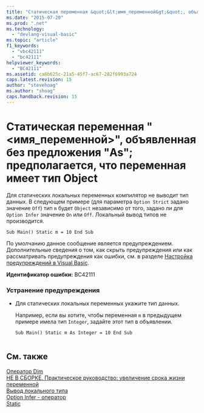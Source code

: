 ```yaml
---
title: "Статическая переменная &quot;&lt;имя_переменной&gt;&quot;, объявленная без предложения &quot;As&quot;; предполагается, что переменная имеет тип Object | Microsoft Docs"
ms.date: "2015-07-20"
ms.prod: ".net"
ms.technology: 
  - "devlang-visual-basic"
ms.topic: "article"
f1_keywords: 
  - "vbc42111"
  - "bc42111"
helpviewer_keywords: 
  - "BC42111"
ms.assetid: ca6b625c-21a5-45f7-ac67-282f6993a724
caps.latest.revision: 15
author: "stevehoag"
ms.author: "shoag"
caps.handback.revision: 15
---
```

# Статическая переменная &quot;&lt;имя_переменной&gt;&quot;, объявленная без предложения &quot;As&quot;; предполагается, что переменная имеет тип Object
Для статических локальных переменных компилятор не выводит тип данных. В следующем примере \(для параметра `Option Strict` задано значение `Off`\) тип `m` будет `Object` независимо от того, задано ли для `Option Infer` значение `On` или `Off`. Локальный вывод типов не производится.  
  
```  
Sub Main() Static m = 10 End Sub  
```  
  
 По умолчанию данное сообщение является предупреждением. Дополнительные сведения о том, как скрыть предупреждения или как рассматривать предупреждения как ошибки, см. в разделе [Настройка предупреждений в Visual Basic](/visual-studio/ide/configuring-warnings-in-visual-basic).  
  
 **Идентификатор ошибки:** BC42111  
  
### Устранение предупреждения  
  
-   Для статических локальных переменных укажите тип данных.  
  
     Например, если вы хотите, чтобы переменная `m` в предыдущем примере имела тип `Integer`, задайте этот тип в объявлении.  
  
    ```  
    Sub Main() Static m As Integer = 10 End Sub  
  
    ```  
  
## См. также  
 [Оператор Dim](../../visual-basic/language-reference/statements/dim-statement.md)   
 [НЕ В СБОРКЕ. Практическое руководство: увеличение срока жизни переменной](http://msdn.microsoft.com/ru-ru/04e7c56c-1db0-4fe5-a678-859a39ec654b)   
 [Вывод локального типа](../../visual-basic/programming-guide/language-features/variables/local-type-inference.md)   
 [Option Infer \- оператор](../../visual-basic/language-reference/statements/option-infer-statement.md)   
 [Static](../../visual-basic/language-reference/modifiers/static.md)